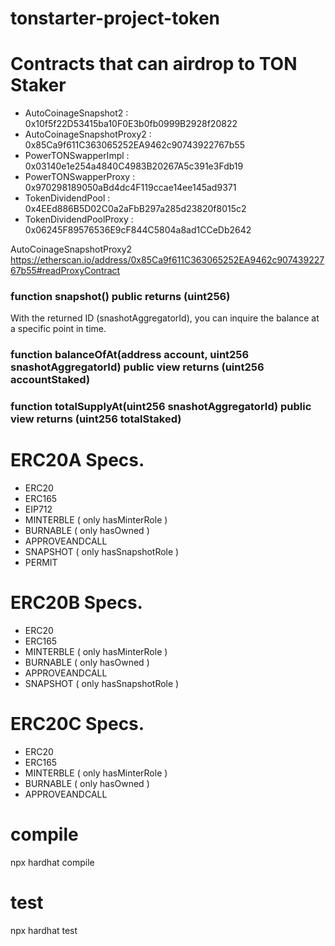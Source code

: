 # tonstarter-project-token

# Contracts that can airdrop to TON Staker
* AutoCoinageSnapshot2 : 0x10f5f22D53415ba10F0E3b0fb0999B2928f20822
* AutoCoinageSnapshotProxy2 : 0x85Ca9f611C363065252EA9462c90743922767b55
* PowerTONSwapperImpl : 0x03140e1e254a4840C4983B20267A5c391e3Fdb19
* PowerTONSwapperProxy : 0x970298189050aBd4dc4F119ccae14ee145ad9371
* TokenDividendPool : 0x4EEd886B5D02C0a2aFbB297a285d23820f8015c2
* TokenDividendPoolProxy : 0x06245F89576536E9cF844C5804a8ad1CCeDb2642

AutoCoinageSnapshotProxy2
https://etherscan.io/address/0x85Ca9f611C363065252EA9462c90743922767b55#readProxyContract

### function snapshot() public returns (uint256)
With the returned ID (snashotAggregatorId), you can inquire the balance at a specific point in time.

### function balanceOfAt(address account, uint256 snashotAggregatorId) public view returns (uint256 accountStaked)
### function totalSupplyAt(uint256 snashotAggregatorId) public view returns (uint256 totalStaked)


# ERC20A Specs.

* ERC20
* ERC165
* EIP712
* MINTERBLE ( only hasMinterRole )
* BURNABLE ( only hasOwned )
* APPROVEANDCALL
* SNAPSHOT ( only hasSnapshotRole )
* PERMIT


# ERC20B Specs.

* ERC20
* ERC165
* MINTERBLE ( only hasMinterRole )
* BURNABLE ( only hasOwned )
* APPROVEANDCALL
* SNAPSHOT ( only hasSnapshotRole )


# ERC20C Specs.

* ERC20
* ERC165
* MINTERBLE ( only hasMinterRole )
* BURNABLE ( only hasOwned )
* APPROVEANDCALL


# compile
npx hardhat compile


# test
npx hardhat test
